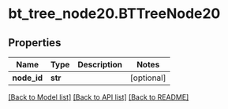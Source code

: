 # bt_tree_node20.BTTreeNode20

## Properties
Name | Type | Description | Notes
------------ | ------------- | ------------- | -------------
**node_id** | **str** |  | [optional] 

[[Back to Model list]](../README.md#documentation-for-models) [[Back to API list]](../README.md#documentation-for-api-endpoints) [[Back to README]](../README.md)


